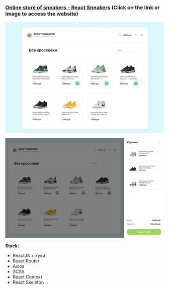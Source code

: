 ### [Online store of sneakers - **React Sneakers**](https://maria-khabian.github.io/react-sneakers/) (Сlick on the link or image to access the website)

[![main_page](https://github.com/maria-khabian/react-sneakers/blob/master/screenShots/main_page.jpg)](https://maria-khabian.github.io/react-sneakers/)

[![drawer](https://github.com/maria-khabian/react-sneakers/blob/master/screenShots/drawer.jpg)](https://maria-khabian.github.io/react-sneakers/)

**Stack:**

- ReactJS + хуки
- React Router
- Axios
- SCSS
- React Context
- React Skeleton
